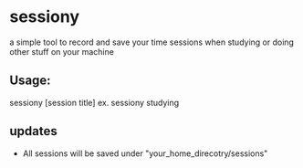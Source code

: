 # sessiony
a simple tool to record and save your time sessions when studying or doing other stuff on your machine 

## Usage:
sessiony [session title] 
ex. sessiony studying

## updates
- All sessions will be saved under "your_home_direcotry/sessions" 
